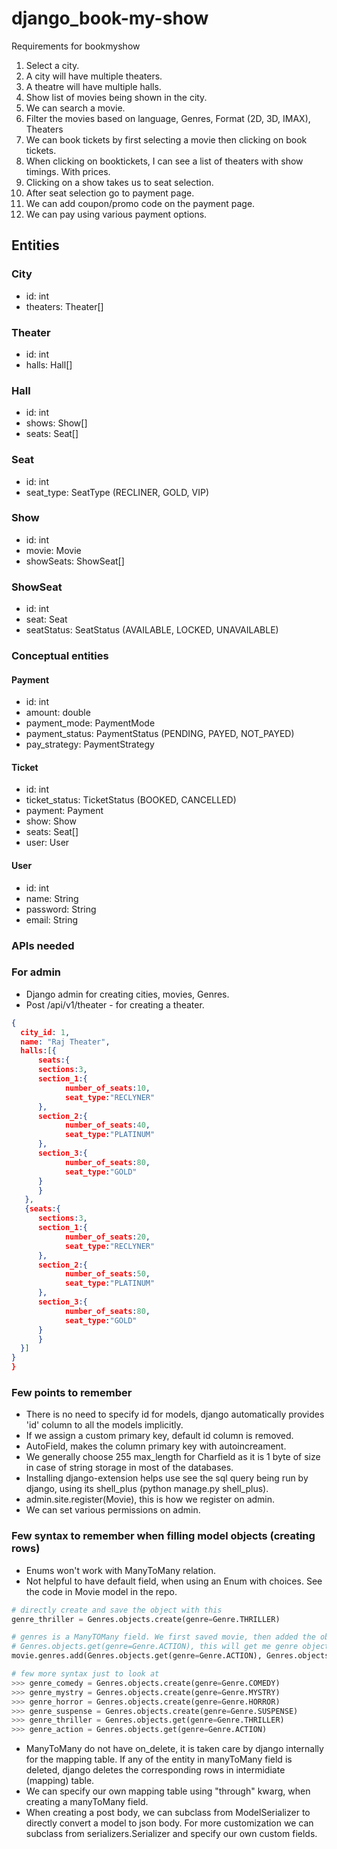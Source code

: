 # django_book-my-show
Requirements for bookmyshow

1. Select a city.
2. A city will have multiple theaters.
3. A theatre will have multiple halls.
2. Show list of movies being shown in the city.
3. We can search a movie.
3. Filter the movies based on language, Genres, Format (2D, 3D, IMAX), Theaters
4. We can book tickets by first selecting a movie then clicking on book tickets.
5. When clicking on booktickets, I can see a list of theaters with show timings. With prices.
6. Clicking on a show takes us to seat selection.
7. After seat selection go to payment page.
8. We can add coupon/promo code on the payment page.
9. We can pay using various payment options.

## Entities
### City
- id: int
- theaters: Theater[]
### Theater
- id: int
- halls: Hall[]
### Hall
- id: int
- shows: Show[]
- seats: Seat[]
### Seat
- id: int
- seat_type: SeatType (RECLINER, GOLD, VIP)
### Show
- id: int
- movie: Movie
- showSeats: ShowSeat[]
### ShowSeat
- id: int
- seat: Seat
- seatStatus: SeatStatus (AVAILABLE, LOCKED, UNAVAILABLE)
### Conceptual entities
#### Payment
- id: int
- amount: double
- payment_mode: PaymentMode
- payment_status: PaymentStatus (PENDING, PAYED, NOT_PAYED)
- pay_strategy: PaymentStrategy
#### Ticket
- id: int
- ticket_status: TicketStatus (BOOKED, CANCELLED)
- payment: Payment
- show: Show
- seats: Seat[]
- user: User
#### User
- id: int
- name: String
- password: String
- email: String

### APIs needed
### For admin
- Django admin for creating cities, movies, Genres. 
- Post /api/v1/theater - for creating a theater.
```json
{
  city_id: 1,
  name: "Raj Theater",
  halls:[{
      seats:{
      sections:3,
      section_1:{
            number_of_seats:10,
            seat_type:"RECLYNER"
      },
      section_2:{
            number_of_seats:40,
            seat_type:"PLATINUM"
      },
      section_3:{
            number_of_seats:80,
            seat_type:"GOLD"
      }
      }
   },
   {seats:{
      sections:3,
      section_1:{
            number_of_seats:20,
            seat_type:"RECLYNER"
      },
      section_2:{
            number_of_seats:50,
            seat_type:"PLATINUM"
      },
      section_3:{
            number_of_seats:80,
            seat_type:"GOLD"
      }
      }
  }]
}
}
```
### Few points to remember
- There is no need to specify id for models, django automatically provides 'id' column to all the models implicitly.
- If we assign a custom primary key, default id column is removed.
- AutoField, makes the column primary key with autoincreament.
- We generally choose 255 max_length for Charfield as it is 1 byte of size in case of string storage in most of the databases.
- Installing django-extension helps use see the sql query being run by django, using its shell_plus (python manage.py shell_plus).
- admin.site.register(Movie), this is how we register on admin.
- We can set various permissions on admin.

### Few syntax to remember when filling model objects (creating rows)
- Enums won't work with ManyToMany relation.
- Not helpful to have default field, when using an Enum with choices. See the code in Movie model in the repo.
```python
# directly create and save the object with this
genre_thriller = Genres.objects.create(genre=Genre.THRILLER)

# genres is a ManyTOMany field. We first saved movie, then added the objects
# Genres.objects.get(genre=Genre.ACTION), this will get me genre object using any column value (Genre.ACTION and Genre.THRILLER here as enums).
movie.genres.add(Genres.objects.get(genre=Genre.ACTION), Genres.objects.get(genre=Genre.THRILLER))

# few more syntax just to look at
>>> genre_comedy = Genres.objects.create(genre=Genre.COMEDY)
>>> genre_mystry = Genres.objects.create(genre=Genre.MYSTRY)
>>> genre_horror = Genres.objects.create(genre=Genre.HORROR)
>>> genre_suspense = Genres.objects.create(genre=Genre.SUSPENSE)
>>> genre_thriller = Genres.objects.get(genre=Genre.THRILLER)
>>> genre_action = Genres.objects.get(genre=Genre.ACTION)
```
- ManyToMany do not have on_delete, it is taken care by django internally for the mapping table. If any of the entity in manyToMany field is deleted, django deletes the corresponding rows in intermidiate (mapping) table.
- We can specify our own mapping table using "through" kwarg, when creating a manyToMany field.
- When creating a post body, we can subclass from ModelSerializer to directly convert a model to json body. For more customization we can subclass from serializers.Serializer and specify our own custom fields.
